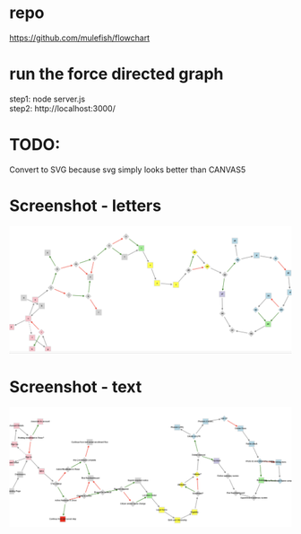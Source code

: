 # repo
https://github.com/mulefish/flowchart

# run the force directed graph 
step1: node server.js   
step2: http://localhost:3000/

# TODO: 
Convert to SVG because svg simply looks better than CANVAS5

# Screenshot - letters
![letters](ss_with_letters.png)

# Screenshot - text
![text](ss_with_text.png)
